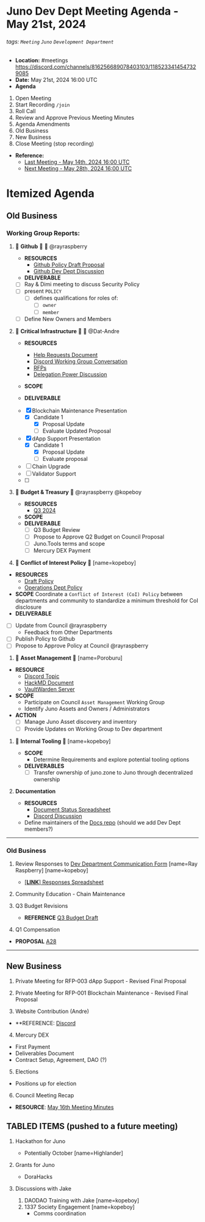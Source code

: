 # Juno Dev Dept Meeting Agenda - May 21st, 2024

###### tags: `Meeting` `Juno` `Development Department`

- **Location:** #meetings https://discord.com/channels/816256689078403103/1185233414547329085
- **Date:** May 21st, 2024 16:00 UTC
- **Agenda**

1. Open Meeting
1. Start Recording `/join`
1. Roll Call
1. Review and Approve Previous Meeting Minutes
1. Agenda Amendments
1. Old Business
1. New Business
1. Close Meeting (stop recording)

- **Reference:**
  - [Last Meeting - May 14th, 2024 16:00 UTC](./20240514-Internal-Minutes.md)
  - [Next Meeting - May 28th, 2024 16:00 UTC](./20240518-Public-Minutes.md)

# Itemized Agenda

## Old Business

### Working Group Reports:

1. :handshake: **Github** :handshake: :bust_in_silhouette: @rayraspberry

   - **RESOURCES**
     - [Github Policy Draft Proposal](https://hackmd.io/@8minKXPBR2aj-IgFuUgv1w/rknAgqBCa)
     - [Github Dev Dept Discussion](https://discord.com/channels/816256689078403103/1215009386586570752)
   - **DELIVERABLE**
   - [ ] Ray & Dimi meeting to discuss Security Policy
   - [ ] present `POLICY`
     - [ ] defines qualifications for roles of:
       - [ ] `owner`
       - [ ] `member`
   - [ ] Define New Owners and Members

1. :handshake: **Critical Infrastructure** :handshake: :bust_in_silhouette: @Dat-Andre

   - **RESOURCES**
     - [Help Requests Document](https://docs.google.com/spreadsheets/d/1lekMTl9yU3wcAzEl8_1VDOOd8NubQpeP8rplh-AOcIo/edit?pli=1#gid=0)
     - [Discord Working Group Conversation](https://discord.com/channels/816256689078403103/1217038245574082671)
     - [RFPs](https://github.com/CosmosContracts/council/tree/main/departments/development/rfp)
     - [Delegation Power Discussion](https://discord.com/channels/816256689078403103/1217038245574082671/1218248387472916701)
   - **SCOPE**

   - **DELIVERABLE**
   - [x] Blockchain Maintenance Presentation
     - [x] Candidate 1
       - [x] Proposal Update
       - [ ] Evaluate Updated Proposal
   - [x] dApp Support Presentation
     - [x] Candidate 1
       - [x] Proposal Update
       - [ ] Evaluate proposal
   - [ ] Chain Upgrade
   - [ ] Validator Support
   - [ ] 

1. :handshake: **Budget & Treasury** :handshake: @rayraspberry @kopeboy

   - **RESOURCES**
     - [Q3 2024](https://docs.google.com/spreadsheets/d/e/2PACX-1vSsQQcLg3ExZ642oNnA_viARqniyC4-J6CW6nyrIoyK-BQuahrbR5mJXeROjuWw3IZ4XL96CWi-sBqb/pubhtml#)
   - **SCOPE** 
   - **DELIVERABLE**
     - [ ] Q3 Budget Review
     - [ ] Propose to Approve Q2 Budget on Council Proposal
     - [ ] Juno.Tools terms and scope
     - [ ] Mercury DEX Payment

1. :handshake: **Conflict of Interest Policy** :handshake: [name=kopeboy]

- **RESOURCES**
  - [Draft Policy](https://github.com/CosmosContracts/council/pull/17)
  - [Operations Dept Policy](https://www.notion.so/junonetwork/Conflict-of-Interest-Disclosures-f4218120c5df496485b85b9bfc0e6dd1)
- **SCOPE** Coordinate a `Conflict of Interest (CoI) Policy` between departments and community to standardize a minimum threshold for CoI disclosure
- **DELIVERABLE**
- [ ] Update from Council @rayraspberry
  - Feedback from Other Departments
- [ ] Publish Policy to Github
- [ ] Propose to Approve Policy at Council @rayraspberry

1. :handshake: **Asset Management** :handshake: [name=Poroburu]
   
- **RESOURCE**
  - [Discord Topic](https://discord.com/channels/816256689078403103/1218394733705953411)
  - [HackMD Document](https://hackmd.io/xaRvq0BgT3yJ6cUhnhg6zg)
  - [VaultWarden Server](https://github.com/akash-network/awesome-akash/pull/326)
- **SCOPE**
  - Participate on Council `Asset Management` Working Group
  - Identify Juno Assets and Owners / Administrators
- **ACTION**
  - [ ] Manage Juno Asset discovery and inventory
  - [ ] Provide Updates on Working Group to Dev department

1. :handshake: **Internal Tooling** :handshake: [name=kopeboy]
   
   - **SCOPE**
     - Determine Requirements and explore potential tooling options
   - **DELIVERABLES**
     - [ ] Transfer ownership of juno.zone to Juno through decentralized ownership

1. **Documentation**
   
   - **RESOURCES**
     - [Document Status Spreadsheet](https://docs.google.com/spreadsheets/d/14k69gPJoIi0K9sFxO15uaiMeR_K5JnDB31JbHoIalZ8/edit)
     - [Discord Discussion](https://discord.com/channels/816256689078403103/1224337590774267934)
   - Define maintainers of the [Docs repo](https://github.com/CosmosContracts/docs) (should we add Dev Dept members?)

---

### Old Business

1. Review Responses to [Dev Department Communication Form](https://forms.gle/rzCphth2rTPjKzum9) [name=Ray Raspberry] [name=kopeboy]
   - [[**LINK**] Responses Spreadsheet](https://docs.google.com/spreadsheets/d/1s0g6kulm7kis5GBGmj2oJLbKQtDHyILKfDLlvGMwmfc/edit#gid=7875893)

1. Community Education - Chain Maintenance

1. Q3 Budget Revisions
   - **REFERENCE** [Q3 Budget Draft](https://docs.google.com/spreadsheets/d/e/2PACX-1vSsQQcLg3ExZ642oNnA_viARqniyC4-J6CW6nyrIoyK-BQuahrbR5mJXeROjuWw3IZ4XL96CWi-sBqb/pubhtml)

1. Q1 Compensation
  - **PROPOSAL** [A28](https://daodao.zone/dao/juno1gyjl26rnqqyk6cuh6nqtvx8t885jgqagusvpqpvtgaygcjg2wjdqz0rzle/proposals/A28)
---

## New Business

1. Private Meeting for RFP-003 dApp Support - Revised Final Proposal

2. Private Meeting for RFP-001 Blockchain Maintenance - Revised Final Proposal

3. Website Contribution (Andre)
  - **REFERENCE: [Discord](https://discord.com/channels/816256689078403103/1189737376520618025/1241546500794875925)

4. Mercury DEX
  - First Payment
  - Deliverables Document
  - Contract Setup, Agreement, DAO (?)

5. Elections
  - Positions up for election

6. Council Meeting Recap
  - **RESOURCE**: [May 16th Meeting Minutes](https://github.com/CosmosContracts/council/tree/main/council/events/20240516-Meeting-Public-Minutes.md)


## TABLED ITEMS (pushed to a future meeting)

1. Hackathon for Juno

   - Potentially October [name=Highlander]

1. Grants for Juno

   - DoraHacks

1. Discussions with Jake
   1. DAODAO Training with Jake [name=kopeboy]
   1. 1337 Society Engagement [name=kopeboy]
      - Comms coordination
